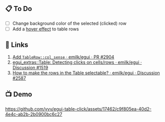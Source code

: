 ## 📋 To Do

- [ ] Change background color of the selected (clicked) row
- [ ] Add a [hover effect](https://github.com/emilk/egui/pull/2904#issuecomment-1513099627) to table rows

## 🔗 Links

1. [Add `TableRow::col_sense` · emilk/egui · PR #2904](https://github.com/emilk/egui/pull/2904)
2. [egui_extras::Table: Detecting clicks on cells/rows · emilk/egui · Discussion #1519](https://github.com/emilk/egui/discussions/1519)
3. [How to make the rows in the Table selectable? · emilk/egui · Discussion #2587](https://github.com/emilk/egui/discussions/2587)

## 📺 Demo

https://github.com/vvv/egui-table-click/assets/17462/c9f805ea-40d2-4e4c-ab2b-2b0900bc6c27
